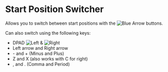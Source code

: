 # Start Position Switcher

Allows you to switch between start positions with the ![Blue Arrow](frame:GJ_arrow_02_001.png&scale:0.25&flipx:true) buttons.

Can also switch using the following keys:
- DPAD ![Left](frame:controllerBtn_DPad_Left_001.png:scale=0.3) & ![Right](frame:controllerBtn_DPad_Right_001.png&scale:0.3)
- <cl>Left arrow</c> and <cl>Right arrow</c>
- <cl>-</c> and <cl>+</c> (Minus and Plus)
- <cl>Z</c> and <cl>X</c> (also works with C for right)
- <cl>,</c> and <cl>.</c> (Comma and Period)